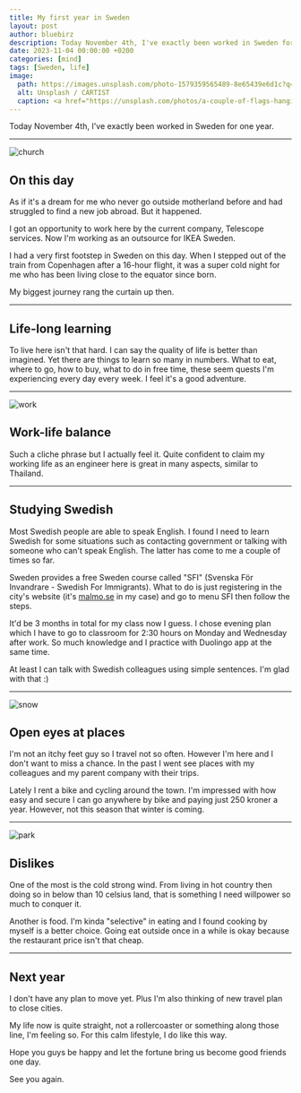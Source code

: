 ```yaml
---
title: My first year in Sweden
layout: post
author: bluebirz
description: Today November 4th, I've exactly been worked in Sweden for one year.
date: 2023-11-04 00:00:00 +0200
categories: [mind]
tags: [Sweden, life]
image:
  path: https://images.unsplash.com/photo-1579359565489-8e65439e6d1c?q=80&w=2070&auto=format&fit=crop&ixlib=rb-4.0.3&ixid=M3wxMjA3fDB8MHxwaG90by1wYWdlfHx8fGVufDB8fHx8fA%3D%3D
  alt: Unsplash / CARTIST 
  caption: <a href="https://unsplash.com/photos/a-couple-of-flags-hanging-from-the-side-of-a-building-XZEKYfPI6S8">Unsplash / CARTIST</a>
---
```


Today November 4th, I've exactly been worked in Sweden for one year.

---

![church](https://bluebirzdotnet.s3.ap-southeast-1.amazonaws.com/1year-sweden/church.jpeg)

## On this day

As if it's a dream for me who never go outside motherland before and had struggled to find a new job abroad. But it happened.

I got an opportunity to work here by the current company, Telescope services. Now I'm working as an outsource for IKEA Sweden.

I had a very first footstep in Sweden on this day. When I stepped out of the train from Copenhagen after a 16-hour flight, it was a super cold night for me who has been living close to the equator since born.

My biggest journey rang the curtain up then.

---

## Life-long learning

To live here isn't that hard. I can say the quality of life is better than imagined. Yet there are things to learn so many in numbers. What to eat, where to go, how to buy, what to do in free time, these seem quests I'm experiencing every day every week. I feel it's a good adventure.

---

![work](https://bluebirzdotnet.s3.ap-southeast-1.amazonaws.com/1year-sweden/work.gif)

## Work-life balance

Such a cliche phrase but I actually feel it. Quite confident to claim my working life as an engineer here is great in many aspects, similar to Thailand.

---

## Studying Swedish

Most Swedish people are able to speak English. I found I need to learn Swedish for some situations such as contacting government or talking with someone who can't speak English. The latter has come to me a couple of times so far.

Sweden provides a free Sweden course called "SFI" (Svenska För Invandrare - Swedish For Immigrants). What to do is just registering in the city's website (it's [malmo.se](https://malmo.se/) in my case) and go to menu SFI then follow the steps.

It'd be 3 months in total for my class now I guess. I chose evening plan which I have to go to classroom for 2:30 hours on Monday and Wednesday after work. So much knowledge and I practice with Duolingo app at the same time.

At least I can talk with Swedish colleagues using simple sentences. I'm glad with that :)

---

![snow](https://bluebirzdotnet.s3.ap-southeast-1.amazonaws.com/1year-sweden/snow.jpeg)

## Open eyes at places

I'm not an itchy feet guy so I travel not so often. However I'm here and I don't want to miss a chance. In the past I went see places with my colleagues and my parent company with their trips.  

Lately I rent a bike and cycling around the town. I'm impressed with how easy and secure I can go anywhere by bike and paying just 250 kroner a year. However, not this season that winter is coming.

---

![park](https://bluebirzdotnet.s3.ap-southeast-1.amazonaws.com/1year-sweden/park.jpeg)

## Dislikes

One of the most is the cold strong wind. From living in hot country then doing so in below than 10 celsius land, that is something I need willpower so much to conquer it.

Another is food. I'm kinda "selective" in eating and I found cooking by myself is a better choice. Going eat outside once in a while is okay because the restaurant price isn't that cheap.

---

## Next year

I don't have any plan to move yet. Plus I'm also thinking of new travel plan to close cities.

My life now is quite straight, not a rollercoaster or something along those line, I'm feeling so. For this calm lifestyle, I do like this way.

Hope you guys be happy and let the fortune bring us become good friends one day.

See you again.

